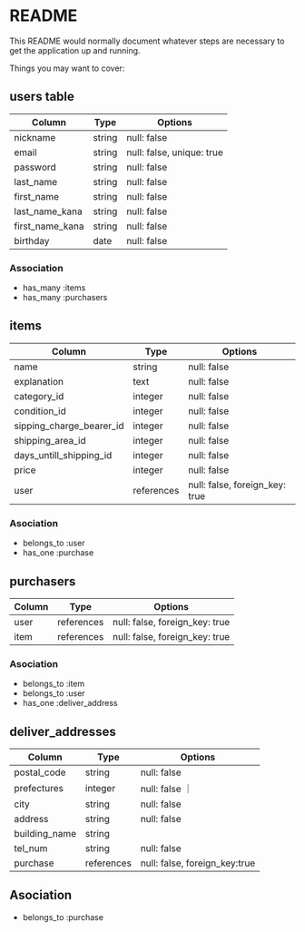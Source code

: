 # README

This README would normally document whatever steps are necessary to get the
application up and running.

Things you may want to cover:

## users table
|  Column  |  Type  |  Options  | 
| ---- | ---- | ----|
|  nickname  |  string  |  null: false   |
|  email  |  string  |   null: false, unique: true  |
|  password  |  string  |   null: false  |
|  last_name  |  string  |  null: false   |
|  first_name  |  string  |  null: false   |
|  last_name_kana  |  string  |  null: false   |
|  first_name_kana  |  string  |  null: false   |
|  birthday  |  date  |  null: false   |


### Association

- has_many :items
- has_many :purchasers


## items
|  Column  |  Type  |  Options  | 
| ---- | ---- | ----|
|  name  |  string  |  null: false  |
|  explanation  |  text  |  null: false  |
|  category_id  |  integer  |  null: false  |
|  condition_id  |  integer  |  null: false  |
|  sipping_charge_bearer_id  |  integer  |  null: false |
|  shipping_area_id | integer  |  null: false |
|  days_untill_shipping_id  |  integer  |  null: false |
|  price  |  integer  |  null: false  |
|  user  |  references  |  null: false, foreign_key: true  |


### Asociation
- belongs_to :user
- has_one :purchase



## purchasers
|  Column  |  Type  |  Options  | 
| ---- | ---- | ----|
|  user  |  references  |  null: false, foreign_key: true  |
|  item  |  references  |  null: false, foreign_key: true  |

### Asociation

- belongs_to :item
- belongs_to :user
- has_one :deliver_address



## deliver_addresses

|  Column  |  Type  |  Options  | 
| ---- | ---- | ----|
|  postal_code  |  string  |  null: false  |
|  prefectures  |  integer   |  null: false  ｜
|  city  |  string  |  null: false  |
|  address  |  string  |  null: false  |
|  building_name  |  string  |    |
|  tel_num  |  string  |  null: false  |
|  purchase  |  references  |  null: false, foreign_key:true |


## Asociation

- belongs_to :purchase